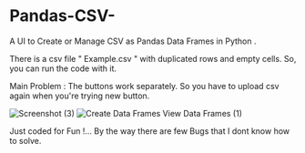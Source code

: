 # Pandas-CSV-
A UI to Create or Manage CSV  as Pandas Data Frames in Python .

There is a csv file " Example.csv " with duplicated rows and empty cells. So, you can run the code with it.

Main Problem : The buttons work separately. So you have to upload csv again when you're trying new button.

![Screenshot (3)](https://github.com/KUDewmina/Pandas-CSV-/assets/165687248/54686876-85bb-4cd6-8f17-930f41d3cd87)
![Create Data Frames View Data Frames (1)](https://github.com/KUDewmina/Pandas-CSV-/assets/165687248/8408a6f1-fb67-42b5-ad8e-dde0a9b165c1)


Just coded for Fun !...
By the way there are few Bugs that I dont know how to solve.

